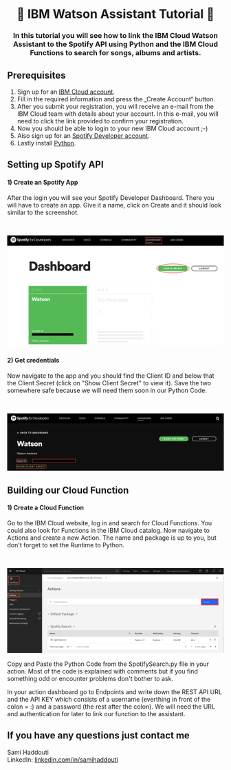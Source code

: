 

<h1 align="center" style="border-bottom: none;">🤖 IBM Watson Assistant  Tutorial 🤖</h1>
<h3 align="center">In this tutorial you will see how to link the IBM Cloud Watson Assistant to the Spotify API using Python and the IBM Cloud Functions to search for songs, albums and artists. </h3>


## Prerequisites

1. Sign up for an [IBM Cloud account](https://cloud.ibm.com/registration).
2. Fill in the required information and press the „Create Account“ button.
3. After you submit your registration, you will receive an e-mail from the IBM Cloud team with details about your account. In this e-mail, you will need to click the link provided to confirm your registration.
4. Now you should be able to login to your new IBM Cloud account ;-)
5. Also sign up for an [Spotify Developer account](https://developer.spotify.com/dashboard/login).
6. Lastly install [Python](https://www.python.org/downloads/).

## Setting up Spotify API

<h4>1) Create an Spotify App</h4>
After the login you will see your Spotify Developer Dashboard. There you will have to create an app. Give it a name, click on Create and it should look similar to the screenshot.

&nbsp;

![1 Spotify App](readme_images/1_create_spotify_app.png)

<h4>2) Get credentials</h4>
Now navigate to the app and you should find the Client ID and below that the Client Secret (click on "Show Client Secret" to view it). Save the two somewhere safe because we will need them soon in our Python Code.  


&nbsp;

![2 Credentials](readme_images/2_credentials.png)

##  Building our Cloud Function 

<h4>1) Create a Cloud Function </h4>
Go to the IBM Cloud website, log in and search for Cloud Functions. You could also look for Functions in the IBM Cloud catalog. 
Now navigate to Actions and create a new Action. The name and package is up to you, but don't forget to set the Runtime to Python.

&nbsp;

![3 Create Action](readme_images/3_create_action.png)

Copy and Paste the Python Code from the SpotifySearch.py file in your action. Most of the code is explained with comments but if you find something odd or encounter problems don't bother to ask.

In your action dashboard go to Endpoints and write down the REST API URL and the API KEY which consists of a username (everthing in front of the colon = :) and a password (the rest after the colon). We will need the URL and authentication for later to link our function to the assistant.


## If you have any questions just contact me
Sami Haddouti<br>
LinkedIn: [linkedin.com/in/samihaddouti](https://www.linkedin.com/in/samihaddouti/)
